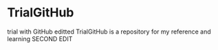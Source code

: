 # TrialGitHub
trial with GitHub
editted
TrialGitHub is a repository for my reference and learning
SECOND EDIT

